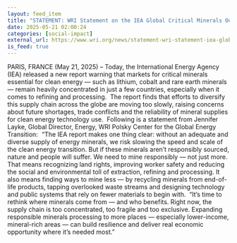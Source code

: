 ```yaml
---
layout: feed_item
title: "STATEMENT: WRI Statement on the IEA Global Critical Minerals Outlook 2025"
date: 2025-05-21 02:00:24
categories: [social-impact]
external_url: https://www.wri.org/news/statement-wri-statement-iea-global-critical-minerals-outlook-2025
is_feed: true
---
```


PARIS, FRANCE (May 21, 2025) – Today, the International Energy Agency (IEA) released a new report warning that markets for critical minerals essential for clean energy — such as lithium, cobalt and rare earth minerals — remain heavily concentrated in just a few countries, especially when it comes to refining and processing.&nbsp;&nbsp;The report finds that efforts to diversify this supply chain across the globe are moving too slowly, raising concerns about future shortages, trade conflicts and the reliability of mineral supplies for clean energy technology use.&nbsp;&nbsp;Following is a statement from Jennifer Layke, Global Director, Energy, WRI Polsky Center for the Global Energy Transition:  &nbsp;“The IEA report makes one thing clear: without an adequate and diverse supply of energy minerals, we risk slowing the speed and scale of the clean energy transition.&nbsp;But if these minerals aren’t responsibly sourced, nature and people will suffer.&nbsp;We need to mine responsibly — not just more. That means recognizing land rights, improving worker safety and reducing the social and environmental toll of extraction, refining and processing. It also means finding ways to mine less — by recycling minerals from end-of-life products, tapping overlooked waste streams and designing technology and public systems that rely on fewer materials to begin with.&nbsp;&nbsp;“It’s time to rethink where minerals come from — and who benefits. Right now, the supply chain is too concentrated, too fragile and too exclusive. Expanding responsible minerals processing to more places — especially lower-income, mineral-rich areas — can build resilience and deliver real economic opportunity where it’s needed most.”&nbsp;&nbsp;
